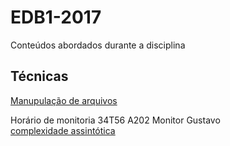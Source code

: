 # EDB1-2017
Conteúdos abordados durante a disciplina


## Técnicas

[Manupulação de arquivos](https://github.com/renatopsc/EDB1-2017/blob/master/Materiais/Arquivos-Texto-CPP.pdf) 

Horário de monitoria
34T56 A202 Monitor Gustavo \
[complexidade assintótica](https://pt.stackoverflow.com/questions/33319/o-que-%C3%A9-a-complexidade-de-um-algoritmo)
